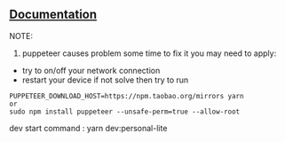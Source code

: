 ## [Documentation](/DOCUMENTATION.md)

NOTE:

1. puppeteer causes problem some time to fix it you may need to apply:

- try to on/off your network connection
- restart your device
  if not solve then try to run

```
PUPPETEER_DOWNLOAD_HOST=https://npm.taobao.org/mirrors yarn
or
sudo npm install puppeteer --unsafe-perm=true --allow-root
```

dev start command : yarn dev:personal-lite
